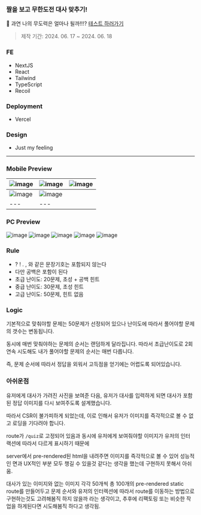 ### 짤을 보고 무한도전 대사 맞추기!

💭 과연 나의 무도력은 얼마나 될까!!!? [테스트 하러가기](https://everything-in-mudo.vercel.app/)

> 제작 기간: 2024. 06. 17 ~ 2024. 06. 18

### FE

-   NextJS
-   React
-   Tailwind
-   TypeScript
-   Recoil

### Deployment

-   Vercel

### Design

-   Just my feeling

---

### Mobile Preview

| ![image](https://github.com/jh0152park/everything_in_mudo/assets/118165975/e5eaac89-bf21-479c-a6cf-56e93d1c7667) | ![image](https://github.com/jh0152park/everything_in_mudo/assets/118165975/f35af83b-a6bd-4e44-b9fc-092a989c330a) | ![image](https://github.com/jh0152park/everything_in_mudo/assets/118165975/3efba78e-278b-4ccb-9294-77dea69756b4) |
| ---------------------------------------------------------------------------------------------------------------- | ---------------------------------------------------------------------------------------------------------------- | ---------------------------------------------------------------------------------------------------------------- |
| ![image](https://github.com/jh0152park/everything_in_mudo/assets/118165975/bfc2966f-99b7-46bd-9799-a02a88c3638f) | ![image](https://github.com/jh0152park/everything_in_mudo/assets/118165975/1bfa0629-af83-4586-ade1-bdb989cf835e) |
| ---                                                                                                              | ---                                                                                                              |

### PC Preview

![image](https://github.com/jh0152park/everything_in_mudo/assets/118165975/b435d5b9-a189-4cdc-9243-132bd7e47fbf)
![image](https://github.com/jh0152park/everything_in_mudo/assets/118165975/f1ce32ed-200f-4a23-b559-4c6955f2eef8)
![image](https://github.com/jh0152park/everything_in_mudo/assets/118165975/f912fd51-b2a1-4f55-aaf9-3aa54252a281)
![image](https://github.com/jh0152park/everything_in_mudo/assets/118165975/71f6f392-4d5f-41aa-a282-62129918d313)
![image](https://github.com/jh0152park/everything_in_mudo/assets/118165975/91d88629-10e5-42d3-bdb5-a497d9e72942)

### Rule

-   ? ! . , 와 같은 문장기호는 포함되지 않는다
-   다만 공백은 포함이 된다
-   초급 난이도: 20문제, 초성 + 공백 힌트
-   중급 난이도: 30문제, 초성 힌트
-   고급 난이도: 50문제, 힌트 없음

### Logic

기본적으로 맞춰야할 문제는 50문제가 선정되어 있으나 난이도에 따라서 풀어야할 문제의 갯수는 변동됩니다.

동시에 매번 맞춰야하는 문제의 순서는 랜덤하게 달라집니다. 따라서 초급난이도로 2회연속 시도해도 내가 풀어야할 문제의 순서는 매번 다릅니다.

즉, 문제 순서에 따라서 정답을 외워서 고득점을 얻기에는 어렵도록 되어있습니다.

### 아쉬운점

유저에게 대사가 가려진 사진을 보여준 다음, 유저가 대사를 입력하게 되면 대사가 포함된 정답 이미지를 다시 보여주도록 설계했습니다.

따라서 CSR이 불가피하게 되었는데, 이로 인해서 유저가 이미지를 즉각적으로 볼 수 없고 로딩을 기다려야 합니다.

route가 `/quiz`로 고정되어 있음과 동시에 유저에게 보여줘야할 이미지가 유저의 인터랙션에 따라서 다르게 표시하기 때문에

server에서 pre-rendered된 html을 내려주면 이미지를 즉각적으로 볼 수 있어 성능적인 면과 UX적인 부분 모두 챙길 수 있을것 같다는 생각을 했는데 구현하지 못해서 아쉬움.

대사가 있는 이미지와 없는 이미지 각각 50개씩 총 100개의 pre-rendered static route를 만들어두고 문제 순서와 유저의 인터렉션에 따라서 route를 이동하는 방법으로 구현하는것도 고려해봄직 하지 않을까 라는 생각이고, 추후에 리팩토링 또는 비슷한 작업을 하게된다면 시도해봄직 하다고 생각됨.
